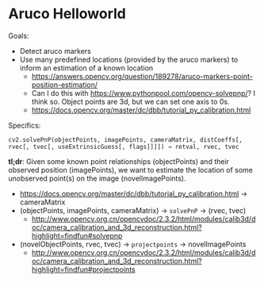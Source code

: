 # Aruco Helloworld

Goals:

- Detect aruco markers
- Use many predefined locations (provided by the aruco markers) to inform an estimation of a known location
    - <https://answers.opencv.org/question/189278/aruco-markers-point-position-estimation/>
    - Can I do this with <https://www.pythonpool.com/opencv-solvepnp/>? I think so. Object points are 3d, but we can set one axis to 0s.
    - <https://docs.opencv.org/master/dc/dbb/tutorial_py_calibration.html>

Specifics:

```
cv2.solvePnP(objectPoints, imagePoints, cameraMatrix, distCoeffs[, rvec[, tvec[, useExtrinsicGuess[, flags]]]]) → retval, rvec, tvec
```

**tl;dr**: Given some known point relationships (objectPoints) and their observed position (imagePoints), we want to estimate the location of some unobserved point(s) on the image (novelImagePoints).

- <https://docs.opencv.org/master/dc/dbb/tutorial_py_calibration.html> -> cameraMatrix
- (objectPoints, imagePoints, cameraMatrix) -> `solvePnP` -> (rvec, tvec)
    - <http://www.opencv.org.cn/opencvdoc/2.3.2/html/modules/calib3d/doc/camera_calibration_and_3d_reconstruction.html?highlight=findfun#solvepnp>
- (novelObjectPoints, rvec, tvec) -> `projectpoints` -> novelImagePoints
    - <http://www.opencv.org.cn/opencvdoc/2.3.2/html/modules/calib3d/doc/camera_calibration_and_3d_reconstruction.html?highlight=findfun#projectpoints>
